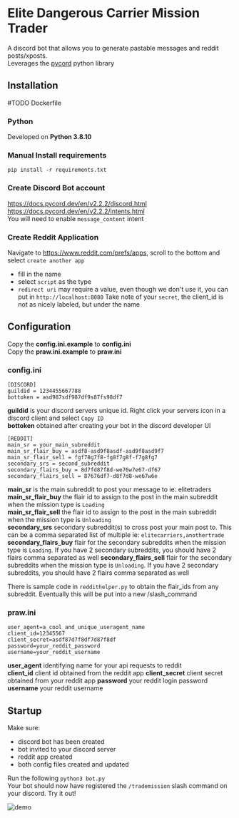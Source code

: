 
# Elite Dangerous Carrier Mission Trader

A discord bot that allows you to generate pastable messages
and reddit posts/xposts.  
Leverages the [pycord](https://docs.pycord.dev/en/v2.2.2/) python library


## Installation
#TODO Dockerfile

### Python
Developed on **Python 3.8.10**

### Manual Install requirements  
`pip install -r requirements.txt`

### Create Discord Bot account
https://docs.pycord.dev/en/v2.2.2/discord.html  
https://docs.pycord.dev/en/v2.2.2/intents.html   
You will need to enable `message_content` intent
### Create Reddit Application
Navigate to https://www.reddit.com/prefs/apps, scroll to the bottom and
select `create another app`  
*  fill in the name
*  select `script` as the type
*  `redirect uri` may require a value, even though we don't use it, you can put in `http://localhost:8080`
Take note of your `secret`, the client_id is not as nicely labeled, but under the name

## Configuration
Copy the **config.ini.example** to **config.ini**  
Copy the **praw.ini.example** to **praw.ini**

### config.ini
```
[DISCORD]
guildid = 1234455667788
bottoken = asd987sdf987df9s87fs98df7
```
**guildid** is your discord servers unique id. Right click your servers icon
in a discord client and select `Copy ID`  
**bottoken** obtained after creating your bot in the discord developer UI

```
[REDDIT]
main_sr = your_main_subreddit
main_sr_flair_buy = asdf8-asd9f8asdf-asd9f8asd9f7
main_sr_flair_sell = fgf78g7f8-fg8f7g8f-f7g8fg7
secondary_srs = second_subreddit
secondary_flairs_buy = 8d7fd87f8d-we76w7e67-df67
secondary_flairs_sell = 87676df7-d8f7d8-we67w6e
```
**main_sr** is the main subreddit to post your message to ie: elitetraders  
**main_sr_flair_buy** the flair id to assign to the post in the main subreddit
when the mission type is `Loading`  
**main_sr_flair_sell** the flair id to assign to the post in the main subreddit
when the mission type is `Unloading`  
**secondary_srs** secondary subreddit(s) to cross post your main post to.
This can be a comma separated list of multiple ie: `elitecarriers,anothertrade`  
**secondary_flairs_buy** flair for the secondary subreddits when the mission
type is `Loading`. If you have 2 secondary subreddits, you should have 2
flairs comma separated as well
**secondary_flairs_sell** flair for the secondary subreddits when the mission
type is `Unloading`. If you have 2 secondary subreddits, you should have 2
flairs comma separated as well

There is sample code in `reddithelper.py` to obtain the flair_ids from any
subreddit. Eventually this will be put into a new /slash_command

### praw.ini
```
user_agent=a_cool_and_unique_useragent_name
client_id=12345567
client_secret=asdf87d7f8df7d87f8df
password=your_reddit_password
username=your_reddit_username
```
**user_agent** identifying name for your api requests to reddit  
**client_id** client id obtained from the reddit app
**client_secret** client secret obtained from your reddit app
**password** your reddit login password
**username** your reddit username

## Startup
Make sure:
*  discord bot has been created
*  bot invited to your discord server
*  reddit app created
*  both config files created and updated

Run the following `python3 bot.py`  
Your bot should now have registered the `/trademission` slash command on your discord. Try it out!

![demo](demo/demo.gif)